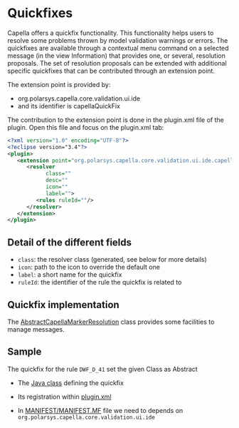 # Quickfixes

Capella offers a quickfix functionality. This functionality helps users to resolve some problems thrown by model validation warnings or errors. The quickfixes are available through a contextual menu command on a selected message (in the view Information) that provides one, or several, resolution proposals. The set of resolution proposals can be extended with additional specific quickfixes that can be contributed through an extension point. 

 The extension point is provided by:
 * org.polarsys.capella.core.validation.ui.ide
 * and its identifier is capellaQuickFix

The contribution to the extension point is done in the plugin.xml file of the plugin. Open this file and focus on the plugin.xml tab:

```xml
<?xml version="1.0" encoding="UTF-8"?>
<?eclipse version="3.4"?>
<plugin>
   <extension point="org.polarsys.capella.core.validation.ui.ide.capellaQuickFix">
      <resolver
            class=""
            desc=""
            icon=""
            label="">
         <rules ruleId=""/>
      </resolver>
   </extension>
</plugin>
```

## Detail of the different fields

* `class`: the resolver class (generated, see below for more details)
* `icon`: path to the icon to override the default one
* `label`: a short name for the quickfix
* `ruleId`: the identifier of the rule the quickfix is related to 


## Quickfix implementation

The [AbstractCapellaMarkerResolution](https://github.com/eclipse/capella/blob/master/core/plugins/org.polarsys.capella.core.validation.ui.ide/src/org/polarsys/capella/core/validation/ui/ide/quickfix/AbstractCapellaMarkerResolution.java) class provides some facilities to manage messages.

## Sample

The quickfix for the rule `DWF_D_41` set the given Class as Abstract

* The [Java class](https://github.com/eclipse/capella/blob/master/core/plugins/org.polarsys.capella.core.data.information.ui.quickfix/src/org/polarsys/capella/core/data/information/ui/quickfix/resolver/DWFD41Resolver.java) defining the quickfix

* Its registration within [plugin.xml](https://github.com/eclipse/capella/blob/c55af03da4a1e2ba1aa1cc78632a365fc4fc3e51/core/plugins/org.polarsys.capella.core.data.information.ui.quickfix/plugin.xml#L146)

* In [MANIFEST/MANIFEST.MF](https://github.com/eclipse/capella/blob/c55af03da4a1e2ba1aa1cc78632a365fc4fc3e51/core/plugins/org.polarsys.capella.core.data.information.ui.quickfix/META-INF/MANIFEST.MF#L13) file we need to depends on `org.polarsys.capella.core.validation.ui.ide`
